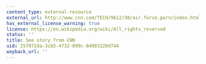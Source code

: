 ```yaml
---
content_type: external-resource
external_url: http://www.cnn.com/TECH/9612/30/air.force.porn/index.html
has_external_license_warning: true
license: https://en.wikipedia.org/wiki/All_rights_reserved
status: ''
title: See story from CNN
uid: 257972da-3cb5-4732-899c-84983220d744
wayback_url: ''
---
```

